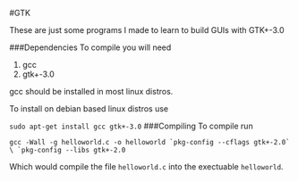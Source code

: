 #GTK

These are just some programs I made to learn to build GUIs with GTK+-3.0

###Dependencies
To compile you will need 
1. gcc
2. gtk+-3.0

gcc should be installed in most linux distros.

To install on debian based linux distros use

```sudo apt-get install gcc gtk+-3.0```
###Compiling
To compile run 

```gcc -Wall -g helloworld.c -o helloworld `pkg-config --cflags gtk+-2.0` \
`pkg-config --libs gtk+-2.0``` 

Which would compile the file ```helloworld.c``` into the exectuable ```helloworld```.
